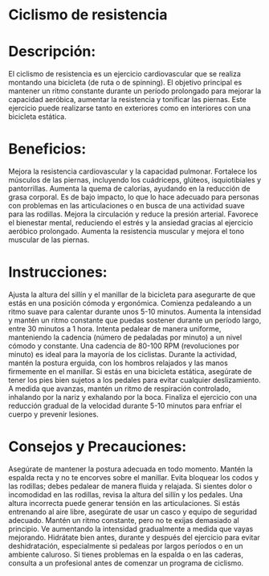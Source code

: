 # Ciclismo de resistencia

# Descripción:
El ciclismo de resistencia es un ejercicio cardiovascular que se realiza montando una bicicleta (de ruta o de spinning). El objetivo principal es mantener un ritmo constante durante un período prolongado para mejorar la capacidad aeróbica, aumentar la resistencia y tonificar las piernas. Este ejercicio puede realizarse tanto en exteriores como en interiores con una bicicleta estática.

# Beneficios:

Mejora la resistencia cardiovascular y la capacidad pulmonar.
Fortalece los músculos de las piernas, incluyendo los cuádriceps, glúteos, isquiotibiales y pantorrillas.
Aumenta la quema de calorías, ayudando en la reducción de grasa corporal.
Es de bajo impacto, lo que lo hace adecuado para personas con problemas en las articulaciones o en busca de una actividad suave para las rodillas.
Mejora la circulación y reduce la presión arterial.
Favorece el bienestar mental, reduciendo el estrés y la ansiedad gracias al ejercicio aeróbico prolongado.
Aumenta la resistencia muscular y mejora el tono muscular de las piernas.

# Instrucciones:

Ajusta la altura del sillín y el manillar de la bicicleta para asegurarte de que estás en una posición cómoda y ergonómica.
Comienza pedaleando a un ritmo suave para calentar durante unos 5-10 minutos.
Aumenta la intensidad y mantén un ritmo constante que puedas sostener durante un período largo, entre 30 minutos a 1 hora.
Intenta pedalear de manera uniforme, manteniendo la cadencia (número de pedaladas por minuto) a un nivel cómodo y constante. Una cadencia de 80-100 RPM (revoluciones por minuto) es ideal para la mayoría de los ciclistas.
Durante la actividad, mantén la postura erguida, con los hombros relajados y las manos firmemente en el manillar.
Si estás en una bicicleta estática, asegúrate de tener los pies bien sujetos a los pedales para evitar cualquier deslizamiento.
A medida que avanzas, mantén un ritmo de respiración controlado, inhalando por la nariz y exhalando por la boca.
Finaliza el ejercicio con una reducción gradual de la velocidad durante 5-10 minutos para enfriar el cuerpo y prevenir lesiones.


# Consejos y Precauciones:

Asegúrate de mantener la postura adecuada en todo momento. Mantén la espalda recta y no te encorves sobre el manillar.
Evita bloquear los codos y las rodillas; debes pedalear de manera fluida y relajada.
Si sientes dolor o incomodidad en las rodillas, revisa la altura del sillín y los pedales. Una altura incorrecta puede generar tensión en las articulaciones.
Si estás entrenando al aire libre, asegúrate de usar un casco y equipo de seguridad adecuado.
Mantén un ritmo constante, pero no te exijas demasiado al principio. Ve aumentando la intensidad gradualmente a medida que vayas mejorando.
Hidrátate bien antes, durante y después del ejercicio para evitar deshidratación, especialmente si pedaleas por largos períodos o en un ambiente caluroso.
Si tienes problemas en la espalda o en las caderas, consulta a un profesional antes de comenzar un programa de ciclismo.
